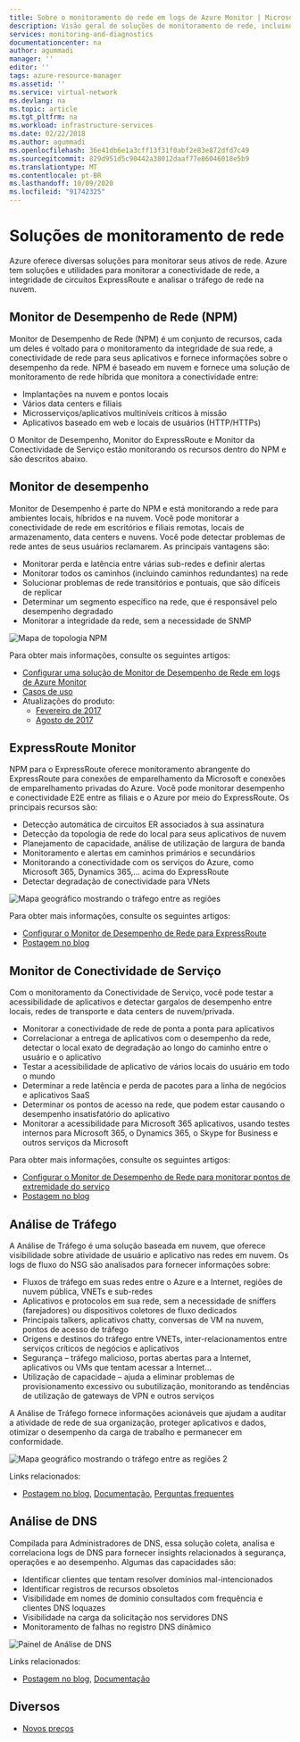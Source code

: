 ```yaml
---
title: Sobre o monitoramento de rede em logs de Azure Monitor | Microsoft Docs
description: Visão geral de soluções de monitoramento de rede, incluindo NPM, para gerenciar redes em nuvens, locais e ambientes híbridos.
services: monitoring-and-diagnostics
documentationcenter: na
author: agummadi
manager: ''
editor: ''
tags: azure-resource-manager
ms.assetid: ''
ms.service: virtual-network
ms.devlang: na
ms.topic: article
ms.tgt_pltfrm: na
ms.workload: infrastructure-services
ms.date: 02/22/2018
ms.author: agummadi
ms.openlocfilehash: 36e41db6e1a3cff13f31f0abf2e83e872dfd7c49
ms.sourcegitcommit: 829d951d5c90442a38012daaf77e86046018e5b9
ms.translationtype: MT
ms.contentlocale: pt-BR
ms.lasthandoff: 10/09/2020
ms.locfileid: "91742325"
---
```

# <a name="network-monitoring-solutions"></a>Soluções de monitoramento de rede 

Azure oferece diversas soluções para monitorar seus ativos de rede. Azure tem soluções e utilidades para monitorar a conectividade de rede, a integridade de circuitos ExpressRoute e analisar o tráfego de rede na nuvem.

## <a name="network-performance-monitor-npm"></a>Monitor de Desempenho de Rede (NPM)

Monitor de Desempenho de Rede (NPM) é um conjunto de recursos, cada um deles é voltado para o monitoramento da integridade de sua rede, a conectividade de rede para seus aplicativos e fornece informações sobre o desempenho da rede. NPM é baseado em nuvem e fornece uma solução de monitoramento de rede híbrida que monitora a conectividade entre:
 
* Implantações na nuvem e pontos locais
* Vários data centers e filiais
* Microsserviços/aplicativos multiníveis críticos à missão
* Aplicativos baseado em web e locais de usuários (HTTP/HTTPs) 

O Monitor de Desempenho, Monitor do ExpressRoute e Monitor da Conectividade de Serviço estão monitorando os recursos dentro do NPM e são descritos abaixo.

## <a name="performance-monitor"></a>Monitor de desempenho

Monitor de Desempenho é parte do NPM e está monitorando a rede para ambientes locais, híbridos e na nuvem. Você pode monitorar a conectividade de rede em escritórios e filiais remotas, locais de armazenamento, data centers e nuvens. Você pode detectar problemas de rede antes de seus usuários reclamarem. As principais vantagens são:

* Monitorar perda e latência entre várias sub-redes e definir alertas
* Monitorar todos os caminhos (incluindo caminhos redundantes) na rede
* Solucionar problemas de rede transitórios e pontuais, que são difíceis de replicar
* Determinar um segmento específico na rede, que é responsável pelo desempenho degradado
* Monitorar a integridade da rede, sem a necessidade de SNMP

![Mapa de topologia NPM](./media/network-monitoring-overview/npm-topology-map.png) 

Para obter mais informações, consulte os seguintes artigos:

* [Configurar uma solução de Monitor de Desempenho de Rede em logs de Azure Monitor](../azure-monitor/insights/network-performance-monitor.md) 
* [Casos de uso](https://blogs.technet.microsoft.com/msoms/2016/08/30/monitor-on-premises-cloud-iaas-and-hybrid-networks-using-oms-network-performance-monitor/)
* Atualizações do produto:
  * [Fevereiro de 2017](https://blogs.technet.microsoft.com/msoms/2017/02/27/oms-network-performance-monitor-is-now-generally-available/)
  * [Agosto de 2017](https://blogs.technet.microsoft.com/msoms/2017/08/14/improvements-to-oms-network-performance-monitor/)

## <a name="expressroute-monitor"></a>ExpressRoute Monitor

NPM para o ExpressRoute oferece monitoramento abrangente do ExpressRoute para conexões de emparelhamento da Microsoft e conexões de emparelhamento privadas do Azure. Você pode monitorar desempenho e conectividade E2E entre as filiais e o Azure por meio do ExpressRoute. Os principais recursos são:

* Detecção automática de circuitos ER associados à sua assinatura
* Detecção da topologia de rede do local para seus aplicativos de nuvem
* Planejamento de capacidade, análise de utilização de largura de banda
* Monitoramento e alertas em caminhos primários e secundários
* Monitorando a conectividade com os serviços do Azure, como Microsoft 365, Dynamics 365,... acima do ExpressRoute
* Detectar degradação de conectividade para VNets

![Mapa geográfico mostrando o tráfego entre as regiões](./media/network-monitoring-overview/expressroute-topology-map.png) 

Para obter mais informações, consulte os seguintes artigos:

* [Configurar o Monitor de Desempenho de Rede para ExpressRoute](../expressroute/how-to-npm.md)
* [Postagem no blog](https://aka.ms/NPMExRmonitorGA)

## <a name="service-connectivity-monitor"></a>Monitor de Conectividade de Serviço

Com o monitoramento da Conectividade de Serviço, você pode testar a acessibilidade de aplicativos e detectar gargalos de desempenho entre locais, redes de transporte e data centers de nuvem/privada.

* Monitorar a conectividade de rede de ponta a ponta para aplicativos
* Correlacionar a entrega de aplicativos com o desempenho da rede, detectar o local exato de degradação ao longo do caminho entre o usuário e o aplicativo
* Testar a acessibilidade de aplicativo de vários locais do usuário em todo o mundo
* Determinar a rede latência e perda de pacotes para a linha de negócios e aplicativos SaaS
* Determinar os pontos de acesso na rede, que podem estar causando o desempenho insatisfatório do aplicativo
* Monitorar a acessibilidade para Microsoft 365 aplicativos, usando testes internos para Microsoft 365, o Dynamics 365, o Skype for Business e outros serviços da Microsoft

Para obter mais informações, consulte os seguintes artigos:

* [Configurar o Monitor de Desempenho de Rede para monitorar pontos de extremidade do serviço](../azure-monitor/insights/network-performance-monitor-service-connectivity.md#configuration)
* [Postagem no blog](https://aka.ms/svcendptmonitor)

## <a name="traffic-analytics"></a>Análise de Tráfego
A Análise de Tráfego é uma solução baseada em nuvem, que oferece visibilidade sobre atividade de usuário e aplicativo nas redes em nuvem. Os logs de fluxo do NSG são analisados para fornecer informações sobre:

* Fluxos de tráfego em suas redes entre o Azure e a Internet, regiões de nuvem pública, VNETs e sub-redes
* Aplicativos e protocolos em sua rede, sem a necessidade de sniffers (farejadores) ou dispositivos coletores de fluxo dedicados
* Principais talkers, aplicativos chatty, conversas de VM na nuvem, pontos de acesso de tráfego
* Origens e destinos do tráfego entre VNETs, inter-relacionamentos entre serviços críticos de negócios e aplicativos
* Segurança – tráfego malicioso, portas abertas para a Internet, aplicativos ou VMs que tentam acessar a Internet…
* Utilização de capacidade – ajuda a eliminar problemas de provisionamento excessivo ou subutilização, monitorando as tendências de utilização de gateways de VPN e outros serviços

A Análise de Tráfego fornece informações acionáveis que ajudam a auditar a atividade de rede de sua organização, proteger aplicativos e dados, otimizar o desempenho da carga de trabalho e permanecer em conformidade.

![Mapa geográfico mostrando o tráfego entre as regiões 2](../network-watcher/media/traffic-analytics/geo-map-view-showcasing-traffic-distribution-to-countries-and-continents.png) 

Links relacionados:
* [Postagem no blog](https://aka.ms/trafficanalytics), [Documentação](https://aka.ms/trafficanalyticsdocs), [Perguntas frequentes](https://docs.microsoft.com/azure/network-watcher/traffic-analytics-faq)

## <a name="dns-analytics"></a>Análise de DNS
Compilada para Administradores de DNS, essa solução coleta, analisa e correlaciona logs de DNS para fornecer insights relacionados à segurança, operações e ao desempenho.  Algumas das capacidades são:

* Identificar clientes que tentam resolver domínios mal-intencionados
* Identificar registros de recursos obsoletos
* Visibilidade em nomes de domínio consultados com frequência e clientes DNS loquazes
* Visibilidade na carga da solicitação nos servidores DNS
* Monitoramento de falhas no registro DNS dinâmico

![Painel de Análise de DNS](./media/network-monitoring-overview/dns-analytics-overview.png) 

Links relacionados:
* [Postagem no blog](https://blogs.technet.microsoft.com/msoms/2017/04/19/introducing-oms-dns-analytics/), [Documentação](https://docs.microsoft.com/azure/log-analytics/log-analytics-dns)

## <a name="miscellaneous"></a>Diversos

* [Novos preços](https://docs.microsoft.com/azure/log-analytics/log-analytics-network-performance-monitor-pricing-faq)
